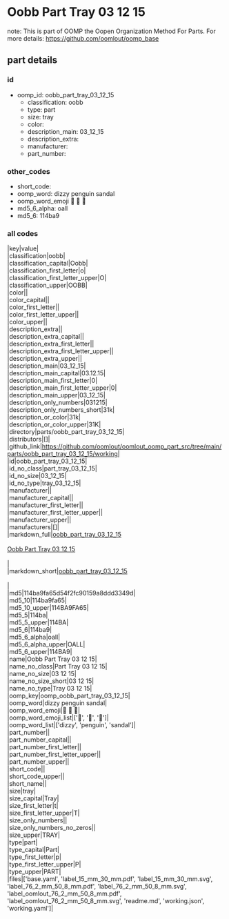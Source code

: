 # Oobb Part Tray 03 12 15  

note: This is part of OOMP the Oopen Organization Method For Parts. For more details: https://github.com/oomlout/oomp_base

##  part details





### id
* oomp_id: oobb_part_tray_03_12_15
  * classification: oobb
  * type: part
  * size: tray
  * color: 
  * description_main: 03_12_15
  * description_extra: 
  * manufacturer: 
  * part_number: 

### other_codes
* short_code: 
* oomp_word: dizzy penguin sandal
* oomp_word_emoji :dizzy: :penguin: :sandal:
* md5_6_alpha: oall
* md5_6: 114ba9

### all codes 
|key|value|  
|classification|oobb|  
|classification_capital|Oobb|  
|classification_first_letter|o|  
|classification_first_letter_upper|O|  
|classification_upper|OOBB|  
|color||  
|color_capital||  
|color_first_letter||  
|color_first_letter_upper||  
|color_upper||  
|description_extra||  
|description_extra_capital||  
|description_extra_first_letter||  
|description_extra_first_letter_upper||  
|description_extra_upper||  
|description_main|03_12_15|  
|description_main_capital|03.12.15|  
|description_main_first_letter|0|  
|description_main_first_letter_upper|0|  
|description_main_upper|03_12_15|  
|description_only_numbers|031215|  
|description_only_numbers_short|31k|  
|description_or_color|31k|  
|description_or_color_upper|31K|  
|directory|parts/oobb_part_tray_03_12_15|  
|distributors|[]|  
|github_link|https://github.com/oomlout/oomlout_oomp_part_src/tree/main/parts/oobb_part_tray_03_12_15/working|  
|id|oobb_part_tray_03_12_15|  
|id_no_class|part_tray_03_12_15|  
|id_no_size|03_12_15|  
|id_no_type|tray_03_12_15|  
|manufacturer||  
|manufacturer_capital||  
|manufacturer_first_letter||  
|manufacturer_first_letter_upper||  
|manufacturer_upper||  
|manufacturers|[]|  
|markdown_full|[oobb_part_tray_03_12_15](https://github.com/oomlout/oomlout_oomp_part_src/tree/main/parts/oobb_part_tray_03_12_15/working)<br>[](https://github.com/oomlout/oomlout_oomp_part_src/tree/main/parts/oobb_part_tray_03_12_15/working)<br>[Oobb Part Tray 03 12 15](https://github.com/oomlout/oomlout_oomp_part_src/tree/main/parts/oobb_part_tray_03_12_15/working)<br><br>|  
|markdown_short|[oobb_part_tray_03_12_15](https://github.com/oomlout/oomlout_oomp_part_src/tree/main/parts/oobb_part_tray_03_12_15/working)<br><br>|  
|md5|114ba9fa65d54f2fc90159a8ddd3349d|  
|md5_10|114ba9fa65|  
|md5_10_upper|114BA9FA65|  
|md5_5|114ba|  
|md5_5_upper|114BA|  
|md5_6|114ba9|  
|md5_6_alpha|oall|  
|md5_6_alpha_upper|OALL|  
|md5_6_upper|114BA9|  
|name|Oobb Part Tray 03 12 15|  
|name_no_class|Part Tray 03 12 15|  
|name_no_size|03 12 15|  
|name_no_size_short|03 12 15|  
|name_no_type|Tray 03 12 15|  
|oomp_key|oomp_oobb_part_tray_03_12_15|  
|oomp_word|dizzy penguin sandal|  
|oomp_word_emoji|:dizzy: :penguin: :sandal:|  
|oomp_word_emoji_list|[':dizzy:', ':penguin:', ':sandal:']|  
|oomp_word_list|['dizzy', 'penguin', 'sandal']|  
|part_number||  
|part_number_capital||  
|part_number_first_letter||  
|part_number_first_letter_upper||  
|part_number_upper||  
|short_code||  
|short_code_upper||  
|short_name||  
|size|tray|  
|size_capital|Tray|  
|size_first_letter|t|  
|size_first_letter_upper|T|  
|size_only_numbers||  
|size_only_numbers_no_zeros||  
|size_upper|TRAY|  
|type|part|  
|type_capital|Part|  
|type_first_letter|p|  
|type_first_letter_upper|P|  
|type_upper|PART|  
|files|['base.yaml', 'label_15_mm_30_mm.pdf', 'label_15_mm_30_mm.svg', 'label_76_2_mm_50_8_mm.pdf', 'label_76_2_mm_50_8_mm.svg', 'label_oomlout_76_2_mm_50_8_mm.pdf', 'label_oomlout_76_2_mm_50_8_mm.svg', 'readme.md', 'working.json', 'working.yaml']|  
